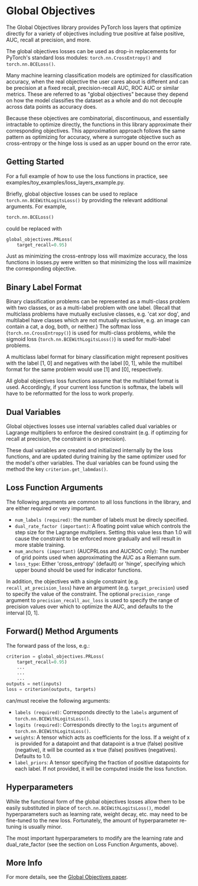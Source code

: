 # Global Objectives
The Global Objectives library provides PyTorch loss layers that optimize
directly for a variety of objectives including true positive at false positive,
AUC, recall at precision, and more.

The global objectives losses can be used as drop-in replacements for
PyTorch's standard loss modules:
`torch.nn.CrossEntropy()` and `torch.nn.BCELoss()`.

Many machine learning classification models are optimized for classification
accuracy, when the real objective the user cares about is different and can be
precision at a fixed recall, precision-recall AUC, ROC AUC or similar metrics.
These are referred to as "global objectives" because they depend on how the
model classifies the dataset as a whole and do not decouple across data points
as accuracy does.

Because these objectives are combinatorial, discontinuous, and essentially
intractable to optimize directly, the functions in this library approximate
their corresponding objectives. This approximation approach follows the same
pattern as optimizing for accuracy, where a surrogate objective such as
cross-entropy or the hinge loss is used as an upper bound on the error rate.

## Getting Started
For a full example of how to use the loss functions in practice, see
examples/toy_examples/loss_layers_example.py.

Briefly, global objective losses can be used to replace
`torch.nn.BCEWithLogitsLoss()` by providing the relevant
additional arguments. For example,

``` python
torch.nn.BCELoss()
```

could be replaced with

``` python
global_objectives.PRLoss(
    target_recall=0.95)
```

Just as minimizing the cross-entropy loss will maximize accuracy, the loss
functions in losses.py were written so that minimizing the loss will
maximize the corresponding objective.


## Binary Label Format
Binary classification problems can be represented as a multi-class problem with
two classes, or as a multi-label problem with one label. (Recall that multiclass
problems have mutually exclusive classes, e.g. 'cat xor dog', and multilabel
have classes which are not mutually exclusive, e.g. an image can contain a cat,
a dog, both, or neither.) The softmax loss
(`torch.nn.CrossEntropy()`) is used for multi-class problems,
while the sigmoid loss (`torch.nn.BCEWithLogitsLoss()`) is used for
multi-label problems.

A multiclass label format for binary classification might represent positives
with the label [1, 0] and negatives with the label [0, 1], while the multilbel
format for the same problem would use [1] and [0], respectively.

All global objectives loss functions assume that the multilabel format is used.
Accordingly, if your current loss function is softmax, the labels will have to
be reformatted for the loss to work properly.

## Dual Variables
Global objectives losses use internal variables
called dual variables or Lagrange multipliers to enforce the desired constraint
(e.g. if optimzing for recall at precision, the constraint is on precision).

These dual variables are created and initialized internally by the loss
functions, and are updated during training by the same optimizer used for the
model's other variables. The dual variables can be found using the method 
the key `criterion.get_labmdas()`.

## Loss Function Arguments
The following arguments are common to all loss functions in the library, and are
either required or very important.


* `num_labels (required)`: the number of labels must be direcly specified. 
* `dual_rate_factor (important)`: A floating point value which controls the step size for
  the Lagrange multipliers. Setting this value less than 1.0 will cause the
  constraint to be enforced more gradually and will result in more stable
  training.
* `num_anchors (important)` (AUCPRLoss and AUCROC only): The number of grid points used
   when approximating the AUC as a Riemann sum.
* `loss_type`: Either 'cross_entropy' (default) or 'hinge', specifying which upper bound 
   should be used for indicator functions.


In addition, the objectives with a single constraint (e.g.
`recall_at_precision_loss`) have an argument (e.g. `target_precision`) used to
specify the value of the constraint. The optional `precision_range` argument to
`precision_recall_auc_loss` is used to specify the range of precision values
over which to optimize the AUC, and defaults to the interval [0, 1].


## Forward() Method Arguments

The forward pass of the loss, e.g.: 
``` python
criterion = global_objectives.PRLoss(
    target_recall=0.95)
    ...
    ...
    ...
outputs = net(inputs)
loss = criterion(outputs, targets)
```
can/must receive the following arguments: 
* `labels (required)`: Corresponds directly to the `labels` argument of
  `torch.nn.BCEWithLogitsLoss()`.
* `logits (required)`: Corresponds directly to the `logits` argument of
  `torch.nn.BCEWithLogitsLoss()`.
* `weights`: A tensor which acts as coefficients for the loss. If a weight of x
  is provided for a datapoint and that datapoint is a true (false) positive
  (negative), it will be counted as x true (false) positives (negatives).
  Defaults to 1.0.
* `label_priors`: A tensor specifying the fraction of positive datapoints for
  each label. If not provided, it will be computed inside the loss function.


## Hyperparameters
While the functional form of the global objectives losses allow them to be
easily substituted in place of `torch.nn.BCEWithLogitsLoss()`, model
hyperparameters such as learning rate, weight decay, etc. may need to be
fine-tuned to the new loss. Fortunately, the amount of hyperparameter re-tuning
is usually minor.

The most important hyperparameters to modify are the learning rate and
dual_rate_factor (see the section on Loss Function Arguments, above).


## More Info
For more details, see the [Global Objectives paper](https://arxiv.org/abs/1608.04802).
